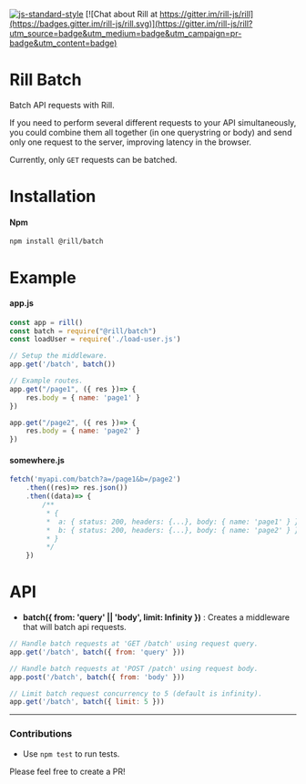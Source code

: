 [![js-standard-style](https://img.shields.io/badge/code%20style-standard-brightgreen.svg)](http://standardjs.com/)
[![Chat about Rill at https://gitter.im/rill-js/rill](https://badges.gitter.im/rill-js/rill.svg)](https://gitter.im/rill-js/rill?utm_source=badge&utm_medium=badge&utm_campaign=pr-badge&utm_content=badge)

# Rill Batch
Batch API requests with Rill.

If you need to perform several different requests to your API simultaneously, you could combine them all together (in one querystring or body) and send only one request to the server, improving latency in the browser.

Currently, only `GET` requests can be batched.

# Installation

#### Npm
```console
npm install @rill/batch
```

# Example

#### app.js

```js
const app = rill()
const batch = require("@rill/batch")
const loadUser = require('./load-user.js')

// Setup the middleware.
app.get('/batch', batch())

// Example routes.
app.get("/page1", ({ res })=> {
	res.body = { name: 'page1' }
})

app.get("/page2", ({ res })=> {
	res.body = { name: 'page2' }
})
```

#### somewhere.js

```js
fetch('myapi.com/batch?a=/page1&b=/page2')
	.then((res)=> res.json())
	.then((data)=> {
		/**
		 * {
		 * 	a: { status: 200, headers: {...}, body: { name: 'page1' } }
		 * 	b: { status: 200, headers: {...}, body: { name: 'page2' } }
		 * }
		 */
	})
```

# API

+ **batch({ from: 'query' || 'body', limit: Infinity })** : Creates a middleware that will batch api requests.

```javascript
// Handle batch requests at 'GET /batch' using request query.
app.get('/batch', batch({ from: 'query' }))

// Handle batch requests at 'POST /patch' using request body.
app.post('/batch', batch({ from: 'body' }))

// Limit batch request concurrency to 5 (default is infinity).
app.get('/batch', batch({ limit: 5 }))
```
---

### Contributions

* Use `npm test` to run tests.

Please feel free to create a PR!
